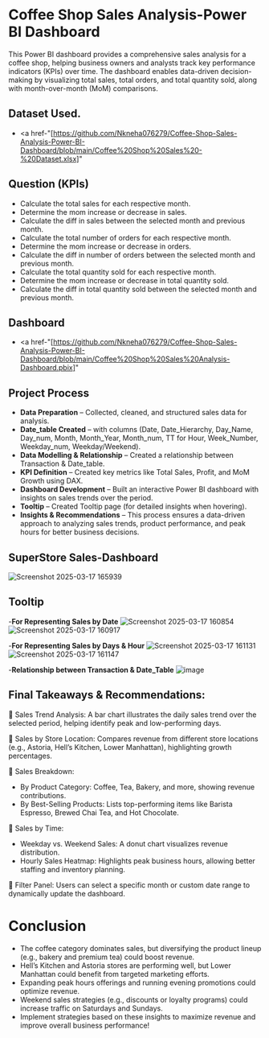 # Coffee Shop Sales Analysis-Power BI Dashboard
This Power BI dashboard provides a comprehensive sales analysis for a coffee shop, helping business owners and analysts track key performance indicators (KPIs) over time. The dashboard enables data-driven decision-making by visualizing total sales, total orders, and total quantity sold, along with month-over-month (MoM) comparisons.
## Dataset Used.
- <a href-"[https://github.com/Nkneha076279/Coffee-Shop-Sales-Analysis-Power-BI-Dashboard/blob/main/Coffee%20Shop%20Sales%20-%20Dataset.xlsx]"

## Question (KPIs)  
- Calculate the total sales for each respective month.
- Determine the mom increase or decrease in sales. 
- Calculate the diff in sales between the selected month and previous month. 
- Calculate the total number of orders for each respective month.
- Determine the mom increase or decrease in orders.
- Calculate the diff in number of orders between the selected month and previous month. 
- Calculate the total quantity sold for each respective month.
- Determine the mom increase or decrease in total quantity sold.
- Calculate the diff in total quantity sold between the selected month and previous month.

## Dashboard
- <a href-"[https://github.com/Nkneha076279/Coffee-Shop-Sales-Analysis-Power-BI-Dashboard/blob/main/Coffee%20Shop%20Sales%20Analysis-Dashboard.pbix]"

## Project Process
- **Data Preparation** – Collected, cleaned, and structured sales data for analysis.
- **Date_table Created** – with columns (Date, Date_Hierarchy, Day_Name, Day_num, Month, Month_Year, Month_num, TT for Hour, Week_Number, Weekday_num, Weekday/Weekend).
- **Data Modelling & Relationship** – Created  a relationship between Transaction & Date_table.
- **KPI Definition** – Created key metrics like Total Sales, Profit, and MoM Growth using DAX.
- **Dashboard Development** – Built an interactive Power BI dashboard with insights on sales trends over the period.
- **Tooltip** – Created Tooltip page (for detailed insights when hovering).
- **Insights & Recommendations** – This process ensures a data-driven approach to analyzing sales trends, product performance, and peak hours for better business decisions.

## SuperStore Sales-Dashboard
![Screenshot 2025-03-17 165939](https://github.com/user-attachments/assets/3b53ba5f-3a9e-41ba-8782-8f283a0c04cc)

## Tooltip
-**For Representing Sales by Date**
![Screenshot 2025-03-17 160854](https://github.com/user-attachments/assets/945c5b8f-7df6-4e5f-96af-7864ff64ef42) ![Screenshot 2025-03-17 160917](https://github.com/user-attachments/assets/427a5597-b305-49d5-bf78-eff4fe000393)


-**For Representing Sales by Days & Hour**
![Screenshot 2025-03-17 161131](https://github.com/user-attachments/assets/fee2b124-c38d-461d-b30f-37927ab6456a) ![Screenshot 2025-03-17 161147](https://github.com/user-attachments/assets/df1efb0a-09b0-49b1-b250-9318464b4d16)


-**Relationship between Transaction & Date_Table**
![image](https://github.com/user-attachments/assets/3308eb76-887e-4458-80d0-423fc01a2f19)

## Final Takeaways & Recommendations:
🔹 Sales Trend Analysis: A bar chart illustrates the daily sales trend over the selected period, helping identify peak and low-performing days.

🔹 Sales by Store Location: Compares revenue from different store locations (e.g., Astoria, Hell’s Kitchen, Lower Manhattan), highlighting growth percentages.

🔹 Sales Breakdown:
- By Product Category: Coffee, Tea, Bakery, and more, showing revenue contributions.
- By Best-Selling Products: Lists top-performing items like Barista Espresso, Brewed Chai Tea, and Hot Chocolate.

🔹 Sales by Time:
- Weekday vs. Weekend Sales: A donut chart visualizes revenue distribution.
- Hourly Sales Heatmap: Highlights peak business hours, allowing better staffing and inventory planning.

🔹 Filter Panel: Users can select a specific month or custom date range to dynamically update the dashboard.

# Conclusion 
- The coffee category dominates sales, but diversifying the product lineup (e.g., bakery and premium tea) could boost revenue.
- Hell’s Kitchen and Astoria stores are performing well, but Lower Manhattan could benefit from targeted marketing efforts.
- Expanding peak hours offerings and running evening promotions could optimize revenue.
- Weekend sales strategies (e.g., discounts or loyalty programs) could increase traffic on Saturdays and Sundays.
- Implement strategies based on these insights to maximize revenue and improve overall business performance!



